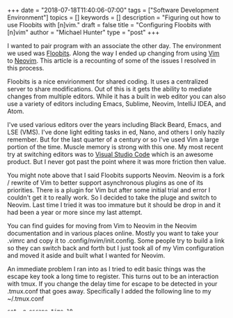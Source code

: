 +++
date = "2018-07-18T11:40:06-07:00"
tags = ["Software Development Environment"]
topics = []
keywords = []
description = "Figuring out how to use Floobits with [n]vim."
draft = false
title = "Configuring Floobits with [n]vim"
author = "Michael Hunter"
type = "post"
+++

I wanted to pair program with an associate the other day.  The environment we used
was [Floobits](https://floobits.com).  Along the way I ended up changing from using
[Vim](https://www.vim.org) to [Neovim](https://neovim.io).  This article is a
recounting of some of the issues I resolved in this process.

Floobits is a nice envirionment for shared coding.  It uses a centralized server to
share modifications.  Out of this is it gets the ability to mediate changes from multiple
editors.  While it has a built in web editor you can also use a variety of editors including
Emacs, Sublime, Neovim, IntelliJ IDEA, and Atom.

I've used various editors over the years
including Black Beard, Emacs, and LSE (VMS).  I've done light editing tasks
in ed, Nano, and others I only hazily remember.  But for the last quarter of
a century or so I've used Vim a large portion of the time.  Muscle memory is
strong with this one.  My most recent try at switching editors was to
[Visual Studio Code](https://code.visualstudio.com) which is an awesome
product.  But I never got past the point where it was more friction then value.

You might note above that I said Floobits supports Neovim.  Neovim is a fork /
rewrite of Vim to better support asynchronous plugins as one of its priorities.
There is a plugin for Vim but after some initial trial and error I couldn't get it
to really work.  So I decided to take the pluge and switch to Neovim.  Last time
I tried it was too immature but it should be drop in and it had been a year
or more since my last attempt.

You can find guides for moving from Vim to Neovim in the Neovim documentation and
in various places online.  Mostly you want to take your .vimrc and copy it to
.config/nvim/init.config.  Some people try to build a link so they can switch
back and forth but I just took all of my Vim configuration and moved it aside
and built what I wanted for Neovim.

An immediate problem I ran into as I tried to edit basic things was the escape key
took a long time to register.  This turns out to be an interaction with tmux.  If
you change the delay time for escape to be detected in your .tmux.conf that goes away.
Specifically I added the following line to my ~/.tmux.conf

```console
set -g escape-time 10
```

From there you need to make certain your init.vim contains reasonable config.
I use Vundle and decided to stick with that instead of changing to one of the
newer package managers which work with Neovim.  Moving my existing Vim configuration
out of the way so that packages were updated seemed to help.  YMMV.  For Floobits
you will want to add

```console
Plugin 'floobits/floobits-Neovim'
```

to your init.vim.  Note that 'floobits-neovim'.  I had forgotten to change that from
'foobits-vim' and spent a few moments scratching my head.  The plugin complaining
about not having python support in Vim was the confusion and the clue.  Neovim doesn't
have to be compiled with extension language support to take advantage of it.

After that you can grab your configuration from Floobits and drop it in
~/.floorc.json.  As a complete json blob this is available from the Floobits
settings panel.  I was really happy not to have to put this together out of a template
and bits as is normal with many online services of this type.  Only a savings of a few
minutes but a really nice touch by Floobits.

At this point everything worked together nicely.  I only tested this between the online
editor and Neovim.  I havn't tried this between somebody using Neovim and Sublime (for example).
